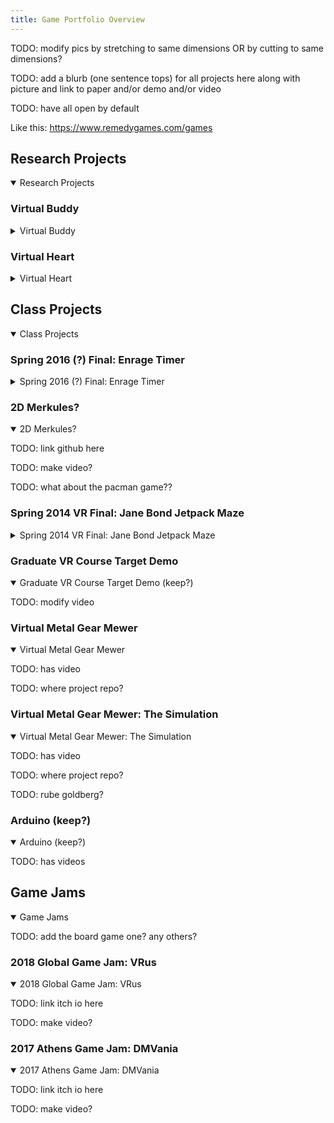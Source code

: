 ```yaml
---
title: Game Portfolio Overview
---
```





TODO: modify pics by stretching to same dimensions OR by cutting to same dimensions?

TODO: add a blurb (one sentence tops) for all projects here along with picture and link to paper and/or demo and/or video 

TODO: have all open by default

Like this: https://www.remedygames.com/games

<h2>Research Projects</h2>
<details open> <!-- Research Projects -->
    <summary>Research Projects</summary>
    <h3>Virtual Buddy</h3>
    <details> <!-- Virtual Buddy --> 
        <summary>Virtual Buddy</summary>
        <h4>Virtual Fitness Buddy at Home</h4>
        <details> <!-- VFB-H -->
        <summary>Virtual Fitness Buddy at Home</summary>
            <figure class=img-fig>
                <!-- <img src="vfbH_agility5.png">
                <img src="vfbH_barkIt_example.png"> -->
                <img src="vfbH_volleyball2_example.png"> <!-- keep this one I think -->
                <figcaption>boop</figcaption>
            </figure>
        </details> <!-- End VFB-H -->
        <h4>Virtual Fitness Buddy Afterschool</h4>
        <details> <!-- VFB-A -->
            <summary>Virtual Fitness Buddy Afterschool</summary>
            <p>TODO: slingshot testing video</p>
            <figure class=img-fig>
                <!-- <img src="vfbH_agility5.png">
                <img src="vfbH_barkIt_example.png"> -->
                <img src="vfbH_frisbee3.png"> <!-- keep this one I think -->
                <figcaption>Virtual Fitness Buddy Afterschool (VFB-A)</figcaption>
            </figure>
        </details> <!-- End VFB-A -->
        <h4>Virtual STEM Buddy at Museum</h4>
        <details> <!-- VSB-M -->
            <summary>Virtual STEM Buddy at Museum</summary>
            <figure class=img-fig>
                <img src="vsb_leverHero.png">
                <img src="vsb_slingshot.png">
                <img src="vsb_buddy_forGrid.png">
                <img src="vsb_buddies.png">
                <figcaption>Virtual STEM Buddy at Museum (VSB-M)</figcaption>
            </figure>
        </details> <!-- End VSB-M -->
        <h4>Virtual Fitness Buddy Summer Camp</h4>
        <details> <!-- VFB-C -->
            <summary>Virtual Fitness Buddy Summer Camp</summary>
            <p>TODO: get just doggo in front of arch</p>
            <figure class=img-fig>
                <img src="vfbC_buddy_forGrid.png">
                <img src="vfbC_buddy_forGrid2.png">
                <figcaption>Virtual Fitness Buddy Summer Camp (VFB-C)</figcaption>
            </figure>
        </details> <!-- End VFB-C -->
        <h4>Virtual Buddy Fruit and Vegetable Summer Camp</h4>
        <details> <!-- VB-F&V -->
            <summary>Virtual Buddy Fruit and Vegetable Summer Camp</summary>
            <p>TODO: have a proof of concept video on youtube</p>
            <figure class=img-fig>
                <!-- <img src="vbFV_interface_modified.png">
                <img src="vbFV_interface_modified2.png">
                <img src="vbFV_interface_modified3.png"> -->
                <img src="vbFV_interface_modified4.png"> <!-- keep this one I think -->
                <figcaption>Virtual Buddy Fruit and Vegetable (VB-F&V)</figcaption>
            </figure>
        </details> <!-- End VB-F&V -->
    </details> <!-- End Virtual Buddy -->
    <h3>Virtual Heart</h3>
    <details> <!-- Virtual Heart -->
        <summary>Virtual Heart</summary>
        <h4>Guided Heart Tour</h4>
        <details> <!-- Guided Heart Tour -->
            <summary>Guided Heart Tour</summary>
            <p>TODO: has video</p>
            <figure class=img-fig>
                <img src="heart_player.png">
                <img src="heart_heartTranslucent_noBG.png"> <!-- TODO: redo with a darker background or just white?? or don't use no bg? -->
                <img src="heart_rlLab.png">
                <figcaption>Guided Heart Tour (TODO: name with paper info?)</figcaption>
            </figure>
        </details> <!-- End Guided Heart Tour -->
        <h4>Filtering Worlds in Miniature</h4>
        <details> <!-- fWIM -->
            <summary>Filtering Worlds in Miniature</summary>
            <p>analysis tool</p>
            <p>TODO: has video both online and local in desktop website: 2017 3DUI Data Analytics Cat </p>
            <figure class=img-fig>
                <img src="fWIM_singleRed.png">
                <img src="fWIM_croppedDouble.png">
                <figcaption>Filtering Worlds in Miniature (fWIM) (TODO: name with poster/demo info?)</figcaption>
            </figure>
        </details> <!-- End fWIM -->
    </details> <!-- End Virtual Heart -->
</details> <!-- End Research Projects -->

<h2>Class Projects</h2>
<details open> <!-- Class Projects -->
    <summary>Class Projects</summary>
    <h3>Spring 2016 (?) Final: Enrage Timer</h3>
    <details> <!-- Spring 2016 (?) Final: Enrage Timer -->
        <summary>Spring 2016 (?) Final: Enrage Timer</summary>
        <p>TODO: modify video</p>
        <figure class=img-fig>
            <img src="enrage_alert_home.png">
            <figcaption>Spring 2016 (?) Final: Enrage Timer</figcaption>
        </figure>
    </details> <!-- End Spring 2016 (?) Final: Enrage Timer -->
    <h3>2D Merkules?</h3>
    <details open> <!-- 2D Merkules? -->
        <summary>2D Merkules?</summary>
        <p>TODO: link github here</p>
        <p>TODO: make video?</p>
    </details> <!-- End 2D Merkules? -->
    <p>TODO: what about the pacman game??</p>
    <h3>Spring 2014 VR Final: Jane Bond Jetpack Maze</h3>
    <details> <!-- Jane Bond Jetpack Maze -->
        <summary>Spring 2014 VR Final: Jane Bond Jetpack Maze</summary>
        <p>TODO: pick and modify video</p>
        <p>TODO: see pc pictures folder for alternatives</p>
        <figure class=img-fig>
            <img src="janeBond_outside.png">
            <figcaption>Spring 2014 VR Final: Jane Bond Jetpack Maze</figcaption>
        </figure>
    </details> <!-- End Jane Bond Jetpack Maze -->
    <h3>Graduate VR Course Target Demo</h3>
    <details open> <!-- Graduate VR Course Target Demo -->
        <summary>Graduate VR Course Target Demo (keep?)</summary>
        <p>TODO: modify video</p>
    </details> <!-- End Graduate VR Course Target Demo -->
    <h3>Virtual Metal Gear Mewer</h3>
    <details open> <!-- Virtual Metal Gear Mewer -->
        <summary>Virtual Metal Gear Mewer</summary>
        <p>TODO: has video</p>
        <p>TODO: where project repo?</p>
    </details> <!-- End Virtual Metal Gear Mewer -->
    <h3>Virtual Metal Gear Mewer: The Simulation</h3>
    <details open> <!-- Virtual Metal Gear Mewer: The Simulation -->
        <summary>Virtual Metal Gear Mewer: The Simulation</summary>
        <p>TODO: has video</p>
        <p>TODO: where project repo?</p>
    </details> <!-- End Virtual Metal Gear Mewer: The Simulation -->
    <p>TODO: rube goldberg?</p>
    <h3>Arduino (keep?)</h3>
    <details open> <!-- Arduino -->
        <summary>Arduino (keep?)</summary>
        <p>TODO: has videos</p>
    </details> <!-- End Arduino -->
</details> <!-- End Class Projects -->

<h2>Game Jams</h2>
<details open> <!-- Game Jams -->
    <summary>Game Jams</summary>
    <p>TODO: add the board game one? any others?</p>
    <h3>2018 Global Game Jam: VRus</h3>
    <details open> <!-- 2018 Global Game Jam: VRus -->
        <summary>2018 Global Game Jam: VRus</summary>
        <p>TODO: link itch io here</p>
        <p>TODO: make video?</p>
    </details> <!-- 2018 Global Game Jam: VRus -->
    <h3>2017 Athens Game Jam: DMVania</h3>
    <details open> <!-- 2017 Athens Game Jam: DMVania -->
        <summary>2017 Athens Game Jam: DMVania</summary>
        <p>TODO: link itch io here</p>
        <p>TODO: make video?</p>
    </details> <!-- End 2017 Athens Game Jam: DMVania -->
</details> <!-- End Game Jams -->